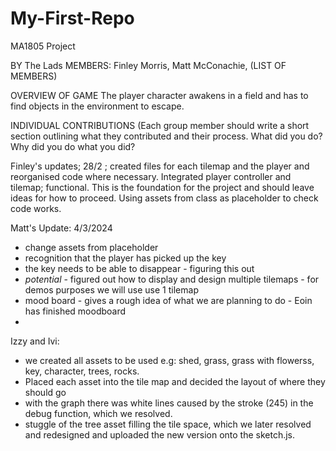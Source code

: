 # My-First-Repo

MA1805 Project

BY The Lads
MEMBERS: Finley Morris, Matt McConachie, (LIST OF MEMBERS)

OVERVIEW OF GAME
The player character awakens in a field and has to find objects in the environment to escape.

INDIVIDUAL CONTRIBUTIONS
(Each group member should write a short section outlining what they contributed
and their process. What did you do? Why did you do what you did?

Finley's updates;
28/2 ; created files for each tilemap and the player and reorganised code where necessary. Integrated player controller and tilemap; functional. This is the foundation for the project and should leave ideas for how to proceed. Using assets from class as placeholder to check code works. 


Matt's Update: 4/3/2024 
- change assets from placeholder
- recognition that the player has picked up the key
- the key needs to be able to disappear - figuring this out
- *potential* - figured out how to display and design multiple tilemaps - for demos purposes we will use use 1 tilemap
- mood board - gives a rough idea of what we are planning to do - Eoin has finished moodboard
- 

Izzy and Ivi:
- we created all assets to be used
e.g: shed, grass, grass with flowerss, key, character, trees, rocks.
- Placed each asset into the tile map and decided the layout of where they should go 
- with the graph there was white lines caused by the stroke (245) in the debug function, which we resolved. 
- stuggle of the tree asset filling the tile space, which we later resolved and redesigned and uploaded the new version onto the sketch.js. 
